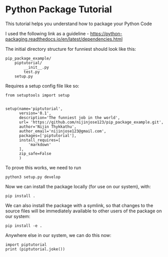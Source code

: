 # Python Package Tutorial

This tutorial helps you understand how to package your Python Code

I used the following link as a guideline - https://python-packaging.readthedocs.io/en/latest/dependencies.html

The initial directory structure for funniest should look like this:

```
pip_package_example/
    piptutorial/
        __init__.py
        test.py
    setup.py
```

Requires a setup config file like so:

```
from setuptools import setup


setup(name='piptutorial',
      version='0.1',
      description='The funniest job in the world',
      url= 'https://github.com/nijinjose123/pip_package_example.git',
      author='Nijin Thykkathu',
      author_email='nijinjose123@gmail.com',
      packages=['piptutorial'],
      install_requires=[
          'markdown'
      ],
      zip_safe=False
      )
```


To prove this works, we need to run 

```
python3 setup.py develop
```

Now we can install the package locally (for use on our system), with:

```
pip install .
```

We can also install the package with a symlink, so that changes to the source files will be immediately available to other users of the package on our system:

```
pip install -e .
```

Anywhere else in our system, we can do this now:

```
import piptutorial
print (piptutorial.joke())
```